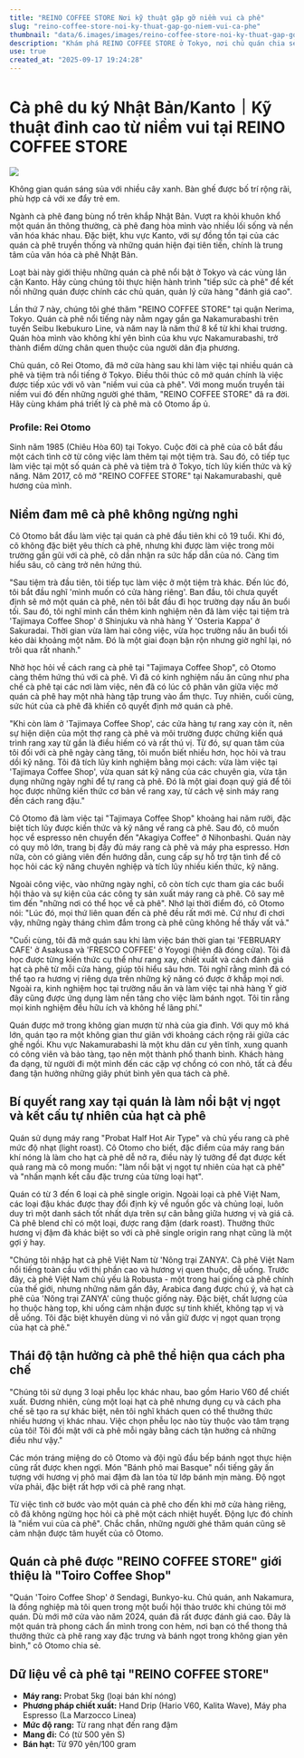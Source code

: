 ```yaml
---
title: "REINO COFFEE STORE Nơi kỹ thuật gặp gỡ niềm vui cà phê"
slug: "reino-coffee-store-noi-ky-thuat-gap-go-niem-vui-ca-phe"
thumbnail: "data/6.images/images/reino-coffee-store-noi-ky-thuat-gap-go-niem-vui-ca-phe.webp"
description: "Khám phá REINO COFFEE STORE ở Tokyo, nơi chủ quán chia sẻ niềm đam mê và kỹ thuật cà phê đỉnh cao, với đậu rang xay đặc biệt, bao gồm cả cà phê Việt Nam."
use: true
created_at: "2025-09-17 19:24:28"
---
```


# Cà phê du ký Nhật Bản/Kanto｜Kỹ thuật đỉnh cao từ niềm vui tại REINO COFFEE STORE

![](/images/20250917-01291972-tkwalk-000-1-view.webp)

Không gian quán sáng sủa với nhiều cây xanh. Bàn ghế được bố trí rộng rãi, phù hợp cả với xe đẩy trẻ em.

Ngành cà phê đang bùng nổ trên khắp Nhật Bản. Vượt ra khỏi khuôn khổ một quán ăn thông thường, cà phê đang hòa mình vào nhiều lối sống và nền văn hóa khác nhau. Đặc biệt, khu vực Kanto, với sự đồng tồn tại của các quán cà phê truyền thống và những quán hiện đại tiên tiến, chính là trung tâm của văn hóa cà phê Nhật Bản.

Loạt bài này giới thiệu những quán cà phê nổi bật ở Tokyo và các vùng lân cận Kanto. Hãy cùng chúng tôi thực hiện hành trình "tiếp sức cà phê" để kết nối những quán được chính các chủ quán, quản lý cửa hàng "đánh giá cao".

Lần thứ 7 này, chúng tôi ghé thăm "REINO COFFEE STORE" tại quận Nerima, Tokyo. Quán cà phê nổi tiếng này nằm ngay gần ga Nakamurabashi trên tuyến Seibu Ikebukuro Line, và năm nay là năm thứ 8 kể từ khi khai trương. Quán hòa mình vào không khí yên bình của khu vực Nakamurabashi, trở thành điểm dừng chân quen thuộc của người dân địa phương.

Chủ quán, cô Rei Otomo, đã mở cửa hàng sau khi làm việc tại nhiều quán cà phê và tiệm trà nổi tiếng ở Tokyo. Điều thôi thúc cô mở quán chính là việc được tiếp xúc với vô vàn "niềm vui của cà phê". Với mong muốn truyền tải niềm vui đó đến những người ghé thăm, "REINO COFFEE STORE" đã ra đời. Hãy cùng khám phá triết lý cà phê mà cô Otomo ấp ủ.

### Profile: Rei Otomo
Sinh năm 1985 (Chiêu Hòa 60) tại Tokyo. Cuộc đời cà phê của cô bắt đầu một cách tình cờ từ công việc làm thêm tại một tiệm trà. Sau đó, cô tiếp tục làm việc tại một số quán cà phê và tiệm trà ở Tokyo, tích lũy kiến thức và kỹ năng. Năm 2017, cô mở "REINO COFFEE STORE" tại Nakamurabashi, quê hương của mình.

## Niềm đam mê cà phê không ngừng nghỉ

Cô Otomo bắt đầu làm việc tại quán cà phê đầu tiên khi cô 19 tuổi. Khi đó, cô không đặc biệt yêu thích cà phê, nhưng khi được làm việc trong môi trường gần gũi với cà phê, cô dần nhận ra sức hấp dẫn của nó. Càng tìm hiểu sâu, cô càng trở nên hứng thú.

"Sau tiệm trà đầu tiên, tôi tiếp tục làm việc ở một tiệm trà khác. Đến lúc đó, tôi bắt đầu nghĩ 'mình muốn có cửa hàng riêng'. Ban đầu, tôi chưa quyết định sẽ mở một quán cà phê, nên tôi bắt đầu đi học trường dạy nấu ăn buổi tối. Sau đó, tôi nghĩ mình cần thêm kinh nghiệm nên đã làm việc tại tiệm trà 'Tajimaya Coffee Shop' ở Shinjuku và nhà hàng Ý 'Osteria Kappa' ở Sakuradai. Thời gian vừa làm hai công việc, vừa học trường nấu ăn buổi tối kéo dài khoảng một năm. Đó là một giai đoạn bận rộn nhưng giờ nghĩ lại, nó trôi qua rất nhanh."

Nhờ học hỏi về cách rang cà phê tại "Tajimaya Coffee Shop", cô Otomo càng thêm hứng thú với cà phê. Vì đã có kinh nghiệm nấu ăn cũng như pha chế cà phê tại các nơi làm việc, nên đã có lúc cô phân vân giữa việc mở quán cà phê hay một nhà hàng tập trung vào ẩm thực. Tuy nhiên, cuối cùng, sức hút của cà phê đã khiến cô quyết định mở quán cà phê.

"Khi còn làm ở 'Tajimaya Coffee Shop', các cửa hàng tự rang xay còn ít, nên sự hiện diện của một thợ rang cà phê và môi trường được chứng kiến quá trình rang xay từ gần là điều hiếm có và rất thú vị. Từ đó, sự quan tâm của tôi đối với cà phê ngày càng tăng, tôi muốn biết nhiều hơn, học hỏi và trau dồi kỹ năng. Tôi đã tích lũy kinh nghiệm bằng mọi cách: vừa làm việc tại 'Tajimaya Coffee Shop', vừa quan sát kỹ năng của các chuyên gia, vừa tận dụng những ngày nghỉ để tự rang cà phê. Đó là một giai đoạn quý giá để tôi học được những kiến thức cơ bản về rang xay, từ cách vệ sinh máy rang đến cách rang đậu."

Cô Otomo đã làm việc tại "Tajimaya Coffee Shop" khoảng hai năm rưỡi, đặc biệt tích lũy được kiến thức và kỹ năng về rang cà phê. Sau đó, cô muốn học về espresso nên chuyển đến "Akagiya Coffee" ở Nihonbashi. Quán này có quy mô lớn, trang bị đầy đủ máy rang cà phê và máy pha espresso. Hơn nữa, còn có giảng viên đến hướng dẫn, cung cấp sự hỗ trợ tận tình để cô học hỏi các kỹ năng chuyên nghiệp và tích lũy nhiều kiến thức, kỹ năng.

Ngoài công việc, vào những ngày nghỉ, cô còn tích cực tham gia các buổi hội thảo và sự kiện của các công ty sản xuất máy rang cà phê. Cô say mê tìm đến "những nơi có thể học về cà phê". Nhớ lại thời điểm đó, cô Otomo nói: "Lúc đó, mọi thứ liên quan đến cà phê đều rất mới mẻ. Cứ như đi chơi vậy, những ngày tháng chìm đắm trong cà phê cũng không hề thấy vất vả."

"Cuối cùng, tôi đã mở quán sau khi làm việc bán thời gian tại 'FEBRUARY CAFE' ở Asakusa và 'FRESCO COFFEE' ở Yoyogi (hiện đã đóng cửa). Tôi đã học được từng kiến thức cụ thể như rang xay, chiết xuất và cách đánh giá hạt cà phê từ mỗi cửa hàng, giúp tôi hiểu sâu hơn. Tôi nghĩ rằng mình đã có thể tạo ra hương vị riêng dựa trên những kỹ năng có được ở khắp mọi nơi. Ngoài ra, kinh nghiệm học tại trường nấu ăn và làm việc tại nhà hàng Ý giờ đây cũng được ứng dụng làm nền tảng cho việc làm bánh ngọt. Tôi tin rằng mọi kinh nghiệm đều hữu ích và không hề lãng phí."

Quán được mở trong không gian mượn từ nhà của gia đình. Với quy mô khá lớn, quán tạo ra một không gian thư giãn với khoảng cách rộng rãi giữa các ghế ngồi. Khu vực Nakamurabashi là một khu dân cư yên tĩnh, xung quanh có công viên và bảo tàng, tạo nên một thành phố thanh bình. Khách hàng đa dạng, từ người đi một mình đến các cặp vợ chồng có con nhỏ, tất cả đều đang tận hưởng những giây phút bình yên qua tách cà phê.

## Bí quyết rang xay tại quán là làm nổi bật vị ngọt và kết cấu tự nhiên của hạt cà phê

Quán sử dụng máy rang "Probat Half Hot Air Type" và chủ yếu rang cà phê mức độ nhạt (light roast). Cô Otomo cho biết, đặc điểm của máy rang bán khí nóng là làm cho hạt cà phê dễ nở ra, điều này lý tưởng để đạt được kết quả rang mà cô mong muốn: "làm nổi bật vị ngọt tự nhiên của hạt cà phê" và "nhấn mạnh kết cấu đặc trưng của từng loại hạt".

Quán có từ 3 đến 6 loại cà phê single origin. Ngoài loại cà phê Việt Nam, các loại đậu khác được thay đổi định kỳ về nguồn gốc và chủng loại, luôn duy trì một danh sách tốt nhất dựa trên sự cân bằng giữa hương vị và giá cả. Cà phê blend chỉ có một loại, được rang đậm (dark roast). Thưởng thức hương vị đậm đà khác biệt so với cà phê single origin rang nhạt cũng là một gợi ý hay.

"Chúng tôi nhập hạt cà phê Việt Nam từ 'Nông trại ZANYA'. Cà phê Việt Nam nổi tiếng toàn cầu với thị phần cao và hương vị quen thuộc, dễ uống. Trước đây, cà phê Việt Nam chủ yếu là Robusta - một trong hai giống cà phê chính của thế giới, nhưng những năm gần đây, Arabica đang được chú ý, và hạt cà phê của 'Nông trại ZANYA' cũng thuộc giống này. Đặc biệt, chất lượng của họ thuộc hàng top, khi uống cảm nhận được sự tinh khiết, không tạp vị và dễ uống. Tôi đặc biệt khuyên dùng vì nó vẫn giữ được vị ngọt quan trọng của hạt cà phê."

## Thái độ tận hưởng cà phê thể hiện qua cách pha chế

"Chúng tôi sử dụng 3 loại phễu lọc khác nhau, bao gồm Hario V60 để chiết xuất. Đương nhiên, cùng một loại hạt cà phê nhưng dụng cụ và cách pha chế sẽ tạo ra sự khác biệt, nên tôi nghĩ khách quen có thể thưởng thức nhiều hương vị khác nhau. Việc chọn phễu lọc nào tùy thuộc vào tâm trạng của tôi! Tôi đối mặt với cà phê mỗi ngày bằng cách tận hưởng cả những điều như vậy."

Các món tráng miệng do cô Otomo và đội ngũ đầu bếp bánh ngọt thực hiện cũng rất được khen ngợi. Món "Bánh phô mai Basque" nổi tiếng gây ấn tượng với hương vị phô mai đậm đà lan tỏa từ lớp bánh mịn màng. Độ ngọt vừa phải, đặc biệt rất hợp với cà phê rang nhạt.

Từ việc tình cờ bước vào một quán cà phê cho đến khi mở cửa hàng riêng, cô đã không ngừng học hỏi cà phê một cách nhiệt huyết. Động lực đó chính là "niềm vui của cà phê". Chắc chắn, những người ghé thăm quán cũng sẽ cảm nhận được tâm huyết của cô Otomo.

## Quán cà phê được "REINO COFFEE STORE" giới thiệu là "Toiro Coffee Shop"

"Quán 'Toiro Coffee Shop' ở Sendagi, Bunkyo-ku. Chủ quán, anh Nakamura, là đồng nghiệp mà tôi quen trong một buổi hội thảo trước khi chúng tôi mở quán. Dù mới mở cửa vào năm 2024, quán đã rất được đánh giá cao. Đây là một quán trà phong cách ẩn mình trong con hẻm, nơi bạn có thể thong thả thưởng thức cà phê rang xay đặc trưng và bánh ngọt trong không gian yên bình," cô Otomo chia sẻ.

## Dữ liệu về cà phê tại "REINO COFFEE STORE"

*   **Máy rang:** Probat 5kg (loại bán khí nóng)
*   **Phương pháp chiết xuất:** Hand Drip (Hario V60, Kalita Wave), Máy pha Espresso (La Marzocco Linea)
*   **Mức độ rang:** Từ rang nhạt đến rang đậm
*   **Mang đi:** Có (từ 500 yên S)
*   **Bán hạt:** Từ 970 yên/100 gram